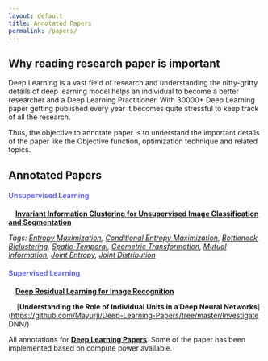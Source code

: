 ```yaml
---
layout: default
title: Annotated Papers
permalink: /papers/
---
```

<head>
  <link rel="stylesheet" type="text/css" href="css/main.css">
</head>

## Why reading research paper is important

Deep Learning is a vast field of research and understanding the nitty-gritty details of
deep learning model helps an individual to become a better researcher and a Deep Learning Practitioner.
With 30000+ Deep Learning paper getting published every year it becomes quite stressful to keep track of
all the research.

Thus, the objective to annotate paper is to understand the important details of the paper like the Objective function,
optimization technique and related topics.

## **Annotated Papers**

#### **<span style="color:#6666ff">Unsupervised Learning</span>**
  
<span style="color:#ffffff">1.</span> [**Invariant Information Clustering for Unsupervised Image Classification and Segmentation**](https://github.com/Mayurji/Deep-Learning-Papers/tree/master/Invariant%20Information%20Clustering)

*Tags: [Entropy Maximization](https://en.wikipedia.org/wiki/Principle_of_maximum_entropy), [Conditional Entropy Maximization](https://en.wikipedia.org/wiki/Conditional_entropy), [Bottleneck](https://ai.stackexchange.com/questions/4864/what-is-the-concept-of-tensorflow-bottlenecks), [Biclustering](https://en.wikipedia.org/wiki/Biclustering), [Spatio-Temporal](https://www.omnisci.com/technical-glossary/spatial-temporal), 
[Geometric Transformation](https://en.wikipedia.org/wiki/Geometric_transformation), [Mutual Information](https://en.wikipedia.org/wiki/Mutual_information), [Joint Entropy](https://en.wikipedia.org/wiki/Joint_entropy), [Joint Distribution](https://en.wikipedia.org/wiki/Joint_probability_distribution)*


#### **<span style="color:#6666ff">Supervised Learning</span>**

<span style="color:#ffffff">1.</span> [**Deep Residual Learning for Image Recognition**](https://github.com/Mayurji/Deep-Learning-Papers/tree/master/Resnet) 

<span style="color:#ffffff">2.</span> [**Understanding the Role of Individual Units in a Deep Neural Networks**](https://github.com/Mayurji/Deep-Learning-Papers/tree/master/Investigate DNN/)

All annotations for [**Deep Learning Papers**](https://github.com/Mayurji/Deep-Learning-Papers). Some of the paper has been implemented based on compute power available.

